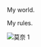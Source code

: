 
My world.

My rules.

![莫奈 1](https://user-images.githubusercontent.com/79895194/117393169-2045de80-af26-11eb-969a-572df99af4e3.jpg)
